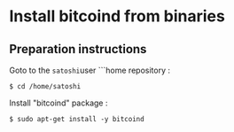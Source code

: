 Install bitcoind from binaries
==

Preparation instructions
-
Goto to the ```satoshi```user ```home  repository :
<pre><code>$ cd /home/satoshi</code></pre>

Install "bitcoind" package :
<pre><code>$ sudo apt-get install -y bitcoind</code></pre>
